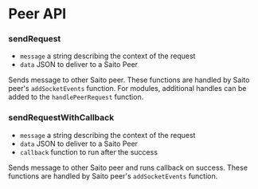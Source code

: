# Peer API

### sendRequest
- `message` a string describing the context of the request
- `data` JSON to deliver to a Saito Peer

Sends message to other Saito peer. These functions are handled by Saito peer's `addSocketEvents` function. For modules, additional handles can be added to the `handlePeerRequest` function.

### sendRequestWithCallback
- `message` a string describing the context of the request
- `data` JSON to deliver to a Saito Peer
- `callback` function to run after the success

Sends message to other Saito peer and runs callback on success. These functions are handled by Saito peer's `addSocketEvents` function.

